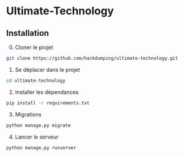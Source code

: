 # Ultimate-Technology

## Installation

0. Cloner le projet
```bash
git clone https://github.com/hackdumping/ultimate-technology.git
```
1. Se déplacer dans le projet
```bash
cd ultimate-technology
```
2. Installer les dépendances 
```bash
pip install -r requirements.txt
```
3. Migrations
```bash
python manage.py migrate
```
4. Lancer le serveur
```bash
python manage.py runserver
```

